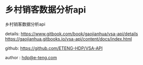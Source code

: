 # 乡村销客数据分析api
乡村销客数据分析api

details:
https://www.gitbook.com/book/gaojianhua/vsa-api/details
https://gaojianhua.gitbooks.io/vsa-api/content/docs/index.html

github:
https://github.com/ETENG-HDP/VSA-API

author : 
hdp@e-teng.com
